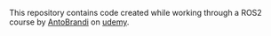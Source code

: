 This repository contains code created while working through a ROS2 course by [AntoBrandi](https://github.com/AntoBrandi) on [udemy](https://udemy.com/course/robotics-and-ros-2-learn-by-doing-manipulators/). 